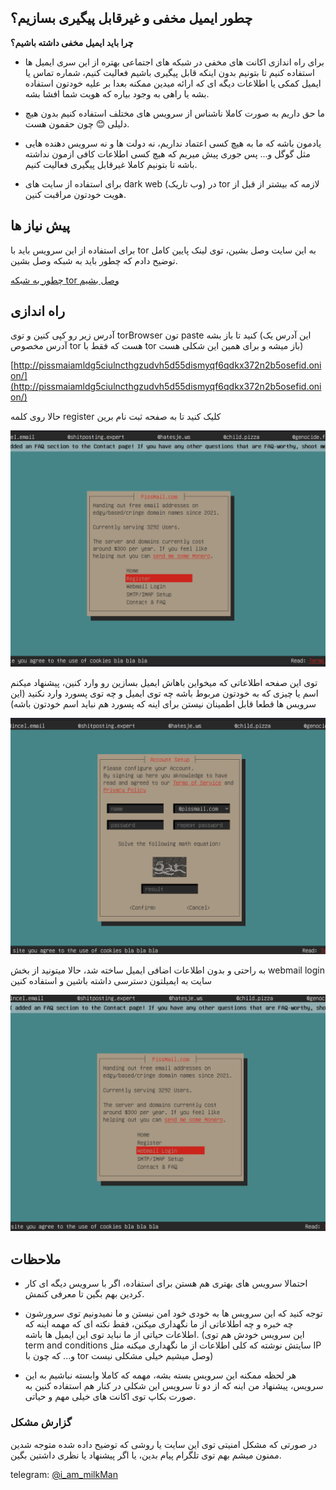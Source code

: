 ## چطور ایمیل مخفی و غیر‌قابل پیگیری بسازیم؟
**چرا باید ایمیل مخفی داشته باشیم؟**

- برای راه اندازی اکانت های مخفی در شبکه های اجتماعی بهتره از این سری ایمیل ها استفاده کنیم تا بتونیم بدون اینکه قابل پیگیری باشیم فعالیت کنیم، شماره تماس یا ایمیل کمکی یا اطلاعات دیگه ای که ارائه میدین ممکنه بعدا بر علیه خودتون استفاده بشه یا راهی به وجود بیاره که هویت شما افشا بشه.

- ما حق داریم به صورت کاملا ناشناس از سرویس های مختلف استفاده کنیم بدون هیچ دلیلی 😊 چون حقمون هست.

- یادمون باشه که ما به هیچ کسی اعتماد نداریم، نه دولت ها و نه سرویس دهنده هایی مثل گوگل و... پس جوری پیش میریم که هیچ کسی اطلاعات کافی ازمون نداشته باشه تا بتونیم کاملا غیر‌قابل پیگیری فعالیت کنیم.

- برای استفاده از سایت های dark web (وب تاریک) در tor لازمه که بیشتر از قبل از هویت خودتون مراقبت کنین.

## پیش نیاز ها
برای استفاده از این سرویس باید با tor به این سایت وصل بشین، توی لینک پایین کامل توضیح دادم که چطور باید به شبکه وصل بشین.

[چطور به شبکه tor وصل بشیم](https://github.com/iAmMilkMan/free_internet/tree/main/torBrowser-snowflake-bridge)

## راه اندازی

آدرس زیر رو کپی کنین و توی torBrowser  تون paste  کنید تا باز بشه (این آدرس یک آدرس مخصوص tor  هست که فقط با tor  باز میشه و برای همین این شکلی هست)

[http://pissmaiamldg5ciulncthgzudvh5d55dismyqf6qdkx372n2b5osefid.onion/](http://pissmaiamldg5ciulncthgzudvh5d55dismyqf6qdkx372n2b5osefid.onion/)

حالا روی کلمه register  کلیک کنید تا به صفحه ثبت نام برین

![register](https://github.com/iAmMilkMan/free_internet/blob/main/anonymous-email/images/001-register.png "register")

توی این صفحه اطلاعاتی که میخواین باهاش ایمیل بسازین رو وارد کنین، پیشنهاد میکنم اسم یا چیزی که به خودتون مربوط باشه چه توی ایمیل و چه توی پسورد وارد نکنید (این سرویس ها قطعا قابل اطمینان نیستن برای اینه که پسورد هم نباید اسم خودتون باشه)

![register data](https://github.com/iAmMilkMan/free_internet/blob/main/anonymous-email/images/002-data-entry.png "register data")

به راحتی و بدون اطلاعات اضافی ایمیل ساخته شد، حالا میتونید از بخش webmail login سایت به ایمیلتون دسترسی داشته باشین و استفاده کنین

![login](https://github.com/iAmMilkMan/free_internet/blob/main/anonymous-email/images/003-login.png "login")

## ملاحظات

- احتمالا سرویس های بهتری هم هستن برای استفاده، اگر با سرویس دیگه ای کار کردین بهم بگین تا معرفی کنمش.

- توجه کنید که این سرویس ها به خودی خود امن نیستن و ما نمیدونیم توی سرورشون چه خبره و چه اطلاعاتی از ما نگهداری میکنن، فقط نکته ای که مهمه اینه که اطلاعات حیاتی از ما نباید توی این ایمیل ها باشه. (این سرویس خودش هم توی term and conditions  سایتش نوشته که کلی اطلاعات از ما نگهداری میکنه مثل IP و... که چون با tor وصل میشیم خیلی مشکلی نیست)

- هر لحظه ممکنه این سرویس بسته بشه، مهمه که کاملا وابسته نباشیم به این سرویس، پیشنهاد من اینه که از دو تا سرویس این شکلی در کنار هم استفاده کنین به صورت بکاپ توی اکانت های خیلی مهم و حیاتی.


### گزارش مشکل

در صورتی که مشکل امنیتی توی این سایت یا روشی که توضیح داده شده متوجه شدین ممنون میشم بهم توی تلگرام پیام بدین، یا اگر پیشنهاد یا نظری داشتین بگین.

telegram: [@i_am_milkMan](https://t.me/i_am_milkMan)
